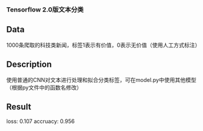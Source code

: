 ### Tensorflow 2.0版文本分类

## Data

1000条爬取的科技类新闻，标签1表示有价值，0表示无价值（使用人工方式标注）



## Description

使用普通的CNN对文本进行处理和拟合分类标签，可在model.py中使用其他模型（根据py文件中的函数名修改）



## Result

loss: 0.107 accruacy: 0.956